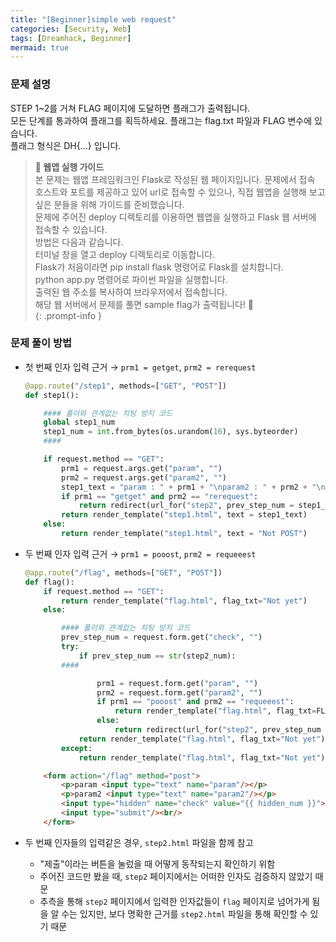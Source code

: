 ```yaml
---
title: "[Beginner]simple web request"
categories: [Security, Web]
tags: [Dreamhack, Beginner]
mermaid: true
---
```

### 문제 설명  
STEP 1~2를 거쳐 FLAG 페이지에 도달하면 플래그가 출력됩니다.  
모든 단계를 통과하여 플래그를 획득하세요. 플래그는 flag.txt 파일과 FLAG 변수에 있습니다.  
플래그 형식은 DH{...} 입니다.  

> **📜 웹앱 실행 가이드**  
> 본 문제는 웹앱 프레임워크인 Flask로 작성된 웹 페이지입니다. 문제에서 접속 호스트와 포트를 제공하고 있어 url로 접속할 수 있으나, 직접 웹앱을 실행해 보고 싶은 분들을 위해 가이드를 준비했습니다.  
> 문제에 주어진 deploy 디렉토리를 이용하면 웹앱을 실행하고 Flask 웹 서버에 접속할 수 있습니다.  
> 방법은 다음과 같습니다.  
> 터미널 창을 열고 deploy 디렉토리로 이동합니다.  
> Flask가 처음이라면 pip install flask 명령어로 Flask를 설치합니다.  
> python app.py 명령어로 파이썬 파일을 실행합니다.  
> 출력된 웹 주소를 복사하여 브라우저에서 접속합니다.  
> 해당 웹 서버에서 문제를 풀면 sample flag가 출력됩니다! 🚩  
{: .prompt-info }

### 문제 풀이 방법  
- 첫 번째 인자 입력 근거 → `prm1 = getget`, `prm2 = rerequest`  
    ```python
    @app.route("/step1", methods=["GET", "POST"])
    def step1():

        #### 풀이와 관계없는 치팅 방지 코드
        global step1_num
        step1_num = int.from_bytes(os.urandom(16), sys.byteorder)
        ####

        if request.method == "GET":
            prm1 = request.args.get("param", "")
            prm2 = request.args.get("param2", "")
            step1_text = "param : " + prm1 + "\nparam2 : " + prm2 + "\n"
            if prm1 == "getget" and prm2 == "rerequest":
                return redirect(url_for("step2", prev_step_num = step1_num))
            return render_template("step1.html", text = step1_text)
        else: 
            return render_template("step1.html", text = "Not POST")
    ```
- 두 번째 인자 입력 근거 → `prm1 = pooost`, `prm2 = requeeest`  
    ```python
    @app.route("/flag", methods=["GET", "POST"])
    def flag():
        if request.method == "GET":
            return render_template("flag.html", flag_txt="Not yet")
        else:

            #### 풀이와 관계없는 치팅 방지 코드
            prev_step_num = request.form.get("check", "")
            try:
                if prev_step_num == str(step2_num):
            ####

                    prm1 = request.form.get("param", "")
                    prm2 = request.form.get("param2", "")
                    if prm1 == "pooost" and prm2 == "requeeest":
                        return render_template("flag.html", flag_txt=FLAG)
                    else:
                        return redirect(url_for("step2", prev_step_num = str(step1_num)))
                return render_template("flag.html", flag_txt="Not yet")
            except:
                return render_template("flag.html", flag_txt="Not yet")
    ```
    ```html
        <form action="/flag" method="post">
            <p>param <input type="text" name="param"/></p>
            <p>param2 <input type="text" name="param2"/></p>
            <input type="hidden" name="check" value="{{ hidden_num }}">
            <input type="submit"/><br/>
        </form>
    ```

- 두 번째 인자들의 입력같은 경우, `step2.html` 파일을 함께 참고  
    - "제출"이라는 버튼을 눌렀을 때 어떻게 동작되는지 확인하기 위함  
    - 주어진 코드만 봤을 때, `step2` 페이지에서는 어떠한 인자도 검증하지 않았기 때문  
    - 추측을 통해 `step2` 페이지에서 입력한 인자값들이 `flag` 페이지로 넘어가게 됨을 알 수는 있지만, 보다 명확한 근거를 `step2.html` 파일을 통해 확인할 수 있기 때문  